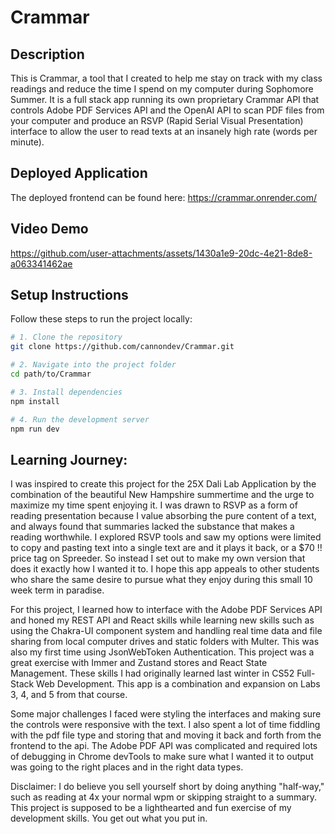 # Crammar

## Description
This is Crammar, a tool that I created to help me stay on track with my class readings and reduce the time I spend on my computer during Sophomore Summer. It is a full stack app running its own proprietary Crammar API that controls Adobe PDF Services API and the OpenAI API to scan PDF files from your computer and produce an RSVP (Rapid Serial Visual Presentation) interface to allow the user to read texts at an insanely high rate (words per minute).

## Deployed Application
The deployed frontend can be found here: https://crammar.onrender.com/

## Video Demo
https://github.com/user-attachments/assets/1430a1e9-20dc-4e21-8de8-a063341462ae

##  Setup Instructions
Follow these steps to run the project locally:

```bash
# 1. Clone the repository
git clone https://github.com/cannondev/Crammar.git

# 2. Navigate into the project folder
cd path/to/Crammar

# 3. Install dependencies
npm install

# 4. Run the development server
npm run dev
```

## Learning Journey:
I was inspired to create this project for the 25X Dali Lab Application by the combination of the beautiful New Hampshire summertime and the urge to maximize my time spent enjoying it. I was drawn to RSVP as a form of reading presentation because I value absorbing the pure content of a text, and always found that summaries lacked the substance that makes a reading worthwhile. I explored RSVP tools and saw my options were limited to copy and pasting text into a single text are and it plays it back, or a $70 !! price tag on Spreeder. So instead I set out to make my own version that does it exactly how I wanted it to. I hope this app appeals to other students who share the same desire to pursue what they enjoy during this small 10 week term in paradise.

For this project, I learned how to interface with the Adobe PDF Services API and honed my REST API and React skills while learning new skills such as using the Chakra-UI component system and handling real time data and file sharing from local computer drives and static folders with Multer. This was also my first time using JsonWebToken Authentication. This project was a great exercise with Immer and Zustand stores and React State Management. These skills I had originally learned last winter in CS52 Full-Stack Web Development. This app is a combination and expansion on Labs 3, 4, and 5 from that course.

Some major challenges I faced were styling the interfaces and making sure the controls were responsive with the text. I also spent a lot of time fiddling with the pdf file type and storing that and moving it back and forth from the frontend to the api. The Adobe PDF API was complicated and required lots of debugging in Chrome devTools to make sure what I wanted it to output was going to the right places and in the right data types.

Disclaimer: I do believe you sell yourself short by doing anything "half-way," such as reading at 4x your normal wpm or skipping straight to a summary. This project is supposed to be a lighthearted and fun exercise of my development skills. You get out what you put in.
